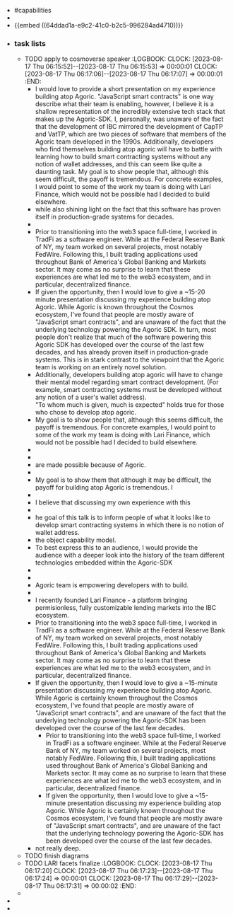 - #capabilities
-
- {{embed ((64ddad1a-e9c2-41c0-b2c5-996284ad4710))}}
- ### task lists
	- TODO apply to cosmoverse speaker
	  :LOGBOOK:
	  CLOCK: [2023-08-17 Thu 06:15:52]--[2023-08-17 Thu 06:15:53] =>  00:00:01
	  CLOCK: [2023-08-17 Thu 06:17:06]--[2023-08-17 Thu 06:17:07] =>  00:00:01
	  :END:
		- I would love to provide a short presentation on my experience building atop Agoric. "JavaScript smart contracts" is one way describe what their team is enabling, however, I believe it is a shallow representation of the incredibly extensive tech stack that makes up the Agoric-SDK. I, personally, was unaware of the fact that the development of IBC mirrored the development of CapTP and VatTP, which are two pieces of software that members of the Agoric team developed in the 1990s. Additionally, developers who find themselves building atop agoric will have to battle with learning how to build smart contracting systems without any notion of wallet addresses, and this can seem like quite a daunting task. My goal is to show people that, although this seem difficult, the payoff is tremendous. For concrete examples, I would point to some of the work my team is doing with Lari Finance, which would not be possible had I decided to build elsewhere.
		- while also shining light on the fact that this software has proven itself in production-grade systems for decades.
		-
		- Prior to transitioning into the web3 space full-time, I worked in TradFi as a software engineer. While at the Federal Reserve Bank of NY, my team worked on several projects, most notably FedWire. Following this, I built trading applications used throughout Bank of America's Global Banking and Markets sector. It may come as no surprise to learn that these experiences are what led me to the web3 ecosystem, and in particular, decentralized finance.
		- If given the opportunity, then I would love to give a ~15-20 minute presentation discussing my experience building atop Agoric. While Agoric is known throughout the Cosmos ecosystem, I've found that people are mostly aware of "JavaScript smart contracts", and are unaware of the fact that the underlying technology powering the Agoric SDK. In turn, most people don't realize that much of the software powering this Agoric SDK has developed over the course of the last few decades, and has already proven itself in production-grade systems. This is in stark contrast to the viewpoint that the Agoric team is working on an entirely novel solution.
		- Additionally, developers building atop agoric will have to change their mental model regarding smart contract development. (For example, smart contracting systems must be developed without any notion of a user's wallet address).  
		  "To whom much is given, much is expected" holds true for those who chose to develop atop agoric.
		- My goal is to show people that, although this seems difficult, the payoff is tremendous. For concrete examples, I would point to some of the work my team is doing with Lari Finance, which would not be possible had I decided to build elsewhere.
		-
		-
		- are made possible because of Agoric.
		-
		- My goal is to show them that although it may be difficult, the payoff for building atop Agoric is tremendous. I
		-
		- I believe that discussing my own experience with this
		-
		- he goal of this talk is to inform people of what it looks like to develop smart contracting systems in which there is no notion of wallet address.
		- the object capability model.
		- To best express this to an audience, I would provide the audience with a deeper look into the history of the  team different technologies embedded within the Agoric-SDK
		-
		-
		- Agoric team is empowering developers with to build.
		-
		- I recently founded Lari Finance - a platform bringing permisionless, fully customizable lending markets into the IBC ecosystem.
		- Prior to transitioning into the web3 space full-time, I worked in TradFi as a software engineer. While at the Federal Reserve Bank of NY, my team worked on several projects, most notably FedWire. Following this, I built trading applications used throughout Bank of America's Global Banking and Markets sector. It may come as no surprise to learn that these experiences are what led me to the web3 ecosystem, and in particular, decentralized finance.
		- If given the opportunity, then I would love to give a ~15-minute presentation discussing my experience building atop Agoric. While Agoric is certainly known throughout the Cosmos ecosystem, I've found that people are mostly aware of "JavaScript smart contracts", and are unaware of the fact that the underlying technology powering the Agoric-SDK has been developed over the course of the last few decades.
			- Prior to transitioning into the web3 space full-time, I worked in TradFi as a software engineer. While at the Federal Reserve Bank of NY, my team worked on several projects, most notably FedWire. Following this, I built trading applications used throughout Bank of America's Global Banking and Markets sector. It may come as no surprise to learn that these experiences are what led me to the web3 ecosystem, and in particular, decentralized finance.
			- If given the opportunity, then I would love to give a ~15-minute presentation discussing my experience building atop Agoric. While Agoric is certainly known throughout the Cosmos ecosystem, I've found that people are mostly aware of "JavaScript smart contracts", and are unaware of the fact that the underlying technology powering the Agoric-SDK has been developed over the course of the last few decades.
		- not really deep.
	- TODO finish diagrams
	- TODO LARI facets finalize 
	  :LOGBOOK:
	  CLOCK: [2023-08-17 Thu 06:17:20]
	  CLOCK: [2023-08-17 Thu 06:17:23]--[2023-08-17 Thu 06:17:24] =>  00:00:01
	  CLOCK: [2023-08-17 Thu 06:17:29]--[2023-08-17 Thu 06:17:31] =>  00:00:02
	  :END:
	-
-
-